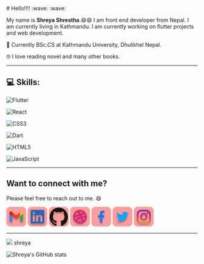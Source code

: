 <link rel="stylesheet" href="style.css">
<link rel="stylesheet" href="styles/contact.css">
# Hello!!!! :wave: :wave:

My name is **Shreya Shrestha**.:smile::smile: I am front end developer from Nepal. I am currently living in Kathmandu. 
I am currently working on flutter projects and web development.

:book: Currently BSc.CS at Kathmandu University, Dhulikhel Nepal.

:nerd_face: I love reading novel and many other books. 

<hr/>

## :computer: Skills: 

![Flutter](https://img.shields.io/badge/Flutter-%2302569B.svg?style=for-the-badge&logo=Flutter&logoColor=white) 

![React](https://img.shields.io/badge/react-%2320232a.svg?style=for-the-badge&logo=react&logoColor=%2361DAFB)

![CSS3](https://img.shields.io/badge/css3-%231572B6.svg?style=for-the-badge&logo=css3&logoColor=white)

![Dart](https://img.shields.io/badge/dart-%230175C2.svg?style=for-the-badge&logo=dart&logoColor=white)

![HTML5](https://img.shields.io/badge/html5-%23E34F26.svg?style=for-the-badge&logo=html5&logoColor=white)

![JavaScript](https://img.shields.io/badge/javascript-%23323330.svg?style=for-the-badge&logo=javascript&logoColor=%23F7DF1E)


<hr/>

<!-- Contact -->

## Want to connect with me?

Please feel free to reach out to me. :smile:

<div class="contactInfo">
    <a href="mailto:shreya2057@gmail.com" class="items"><img src="Badges/../Bagdes/contacts/Gmail.png"/></a>
    <a href="[mailto:shreya2057@gmail.com](https://www.linkedin.com/in/shreya-shrestha-a66a3719a/)" class="items"><img src="Badges/../Bagdes/contacts/LinkedIn.png"/></a>
    <a href="mailto:shreya2057@gmail.com" class="items"><img src="Badges/../Bagdes/contacts/Github.png"/></a>
    <a href="mailto:shreya2057@gmail.com" class="items"><img src="Badges/../Bagdes/contacts/Dribble.png"/></a>
    <a href="mailto:shreya2057@gmail.com" class="items"><img src="Badges/../Bagdes/contacts/Facebook.png"/></a>
    <a href="mailto:shreya2057@gmail.com" class="items"><img src="Badges/../Bagdes/contacts/Twitter.png"/></a>
    <a href="mailto:shreya2057@gmail.com" class="items"><img src="Badges/../Bagdes/contacts/Instagram.png"/></a>
</div>

 <hr/>

<div class="container">
    <img src="https://cdn-images-1.medium.com/max/30/1*5-aoK8IBmXve5whBQM90GA.png">
    <span class="content">shreya</span>
</div>



 ![Shreya's GitHub stats](https://github-readme-stats.vercel.app/api?username=shreya2057&hide=stars,issues&show_icons=true&theme=radical)